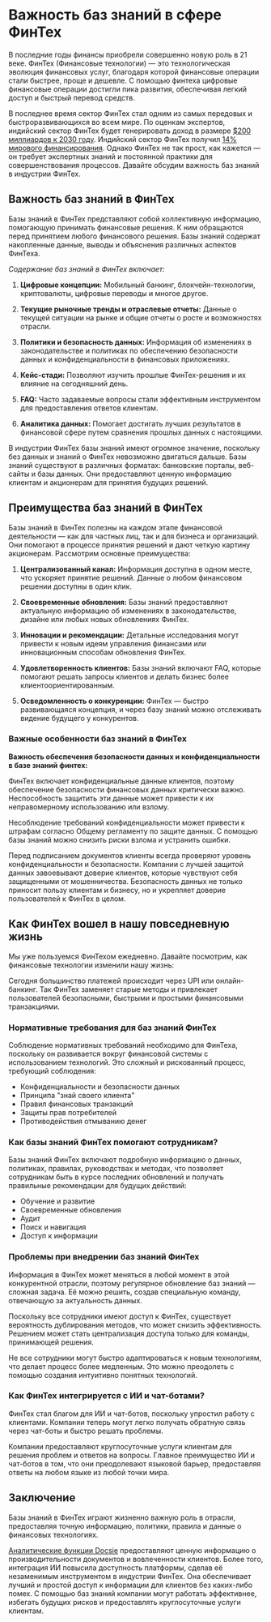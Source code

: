 # Важность баз знаний в сфере ФинТех

В последние годы финансы приобрели совершенно новую роль в 21 веке. ФинТех (Финансовые технологии) — это технологическая эволюция финансовых услуг, благодаря которой финансовые операции стали быстрее, проще и дешевле. С помощью финтеха цифровые финансовые операции достигли пика развития, обеспечивая легкий доступ и быстрый перевод средств.

В последнее время сектор ФинТех стал одним из самых передовых и быстроразвивающихся во всем мире. По оценкам экспертов, индийский сектор ФинТех будет генерировать доход в размере [$200 миллиардов к 2030 году](https://economictimes.indiatimes.com/news/how-to/looking-for-a-job-in-fintech-sector-here-are-five-in-demand-skills-in-the-fintech/articleshow/100178315.cms?from=mdr). Индийский сектор ФинТех получил [14% мирового финансирования](https://www.investindia.gov.in/sector/bfsi-FinTech-financial-services#:~:text=Fintech%20Funding%20%26%20Valuation,sector%20in%20India%20in%202022.). Однако ФинТех не так прост, как кажется — он требует экспертных знаний и постоянной практики для совершенствования процессов. Давайте обсудим важность баз знаний в индустрии ФинТех.

## Важность баз знаний в ФинТех

Базы знаний в ФинТех представляют собой коллективную информацию, помогающую принимать финансовые решения. К ним обращаются перед принятием любого финансового решения. Базы знаний содержат накопленные данные, выводы и объяснения различных аспектов ФинТеха.

*Содержание баз знаний в ФинТех включает:*

1. **Цифровые концепции:** Мобильный банкинг, блокчейн-технологии, криптовалюты, цифровые переводы и многое другое.

2. **Текущие рыночные тренды и отраслевые отчеты:** Данные о текущей ситуации на рынке и общие отчеты о росте и возможностях отрасли.

3. **Политики и безопасность данных:** Информация об изменениях в законодательстве и политиках по обеспечению безопасности данных и конфиденциальности в финансовых приложениях.

4. **Кейс-стади:** Позволяют изучить прошлые ФинТех-решения и их влияние на сегодняшний день.

5. **FAQ:** Часто задаваемые вопросы стали эффективным инструментом для предоставления ответов клиентам.

6. **Аналитика данных:** Помогает достигать лучших результатов в финансовой сфере путем сравнения прошлых данных с настоящими.

В индустрии ФинТех базы знаний имеют огромное значение, поскольку без данных и знаний о ФинТех невозможно двигаться дальше. Базы знаний существуют в различных форматах: банковские порталы, веб-сайты и базы данных. Они предоставляют ценную информацию клиентам и акционерам для принятия будущих решений.

## Преимущества баз знаний в ФинТех

Базы знаний в ФинТех полезны на каждом этапе финансовой деятельности — как для частных лиц, так и для бизнеса и организаций. Они помогают в процессе принятия решений и дают четкую картину акционерам. Рассмотрим основные преимущества:

1. **Централизованный канал:** Информация доступна в одном месте, что ускоряет принятие решений. Данные о любом финансовом решении доступны в один клик.

2. **Своевременные обновления:** Базы знаний предоставляют актуальную информацию об изменениях в законодательстве, дизайне или любых новых обновлениях ФинТех.

3. **Инновации и рекомендации:** Детальные исследования могут привести к новым идеям управления финансами или инновационным способам обновления ФинТех.

4. **Удовлетворенность клиентов:** Базы знаний включают FAQ, которые помогают решать запросы клиентов и делать бизнес более клиентоориентированным.

5. **Осведомленность о конкуренции:** ФинТех — быстро развивающаяся концепция, и через базу знаний можно отслеживать видение будущего у конкурентов.

### Важные особенности баз знаний в ФинТех

**Важность обеспечения безопасности данных и конфиденциальности в базе знаний финтех:**

ФинТех включает конфиденциальные данные клиентов, поэтому обеспечение безопасности финансовых данных критически важно. Неспособность защитить эти данные может привести к их неправомерному использованию или взлому.

Несоблюдение требований конфиденциальности может привести к штрафам согласно Общему регламенту по защите данных. С помощью базы знаний можно снизить риски взлома и устранить ошибки.

Перед подписанием документов клиенты всегда проверяют уровень конфиденциальности и безопасности. Компании с лучшей защитой данных завоевывают доверие клиентов, которые чувствуют себя защищенными от мошенничества. Безопасность данных не только приносит пользу клиентам и бизнесу, но и укрепляет доверие пользователей к ФинТех в целом.

## Как ФинТех вошел в нашу повседневную жизнь

Мы уже пользуемся ФинТехом ежедневно. Давайте посмотрим, как финансовые технологии изменили нашу жизнь:

Сегодня большинство платежей происходит через UPI или онлайн-банкинг. Так ФинТех заменяет старые методы и привлекает пользователей безопасными, быстрыми и простыми финансовыми транзакциями.

### Нормативные требования для баз знаний ФинТех

Соблюдение нормативных требований необходимо для ФинТеха, поскольку он развивается вокруг финансовой системы с использованием технологий. Это сложный и рискованный процесс, требующий соблюдения:

* Конфиденциальности и безопасности данных
* Принципа "знай своего клиента"
* Правил финансовых транзакций
* Защиты прав потребителей
* Противодействия отмыванию денег

### Как базы знаний ФинТех помогают сотрудникам?

Базы знаний ФинТех включают подробную информацию о данных, политиках, правилах, руководствах и методах, что позволяет сотрудникам быть в курсе последних обновлений и получать правильные рекомендации для будущих действий:

* Обучение и развитие
* Своевременные обновления
* Аудит
* Поиск и навигация
* Доступ к информации

### Проблемы при внедрении баз знаний ФинТех

Информация в ФинТех может меняться в любой момент в этой конкурентной отрасли, поэтому регулярное обновление баз знаний — сложная задача. Её можно решить, создав специальную команду, отвечающую за актуальность данных.

Поскольку все сотрудники имеют доступ к ФинТех, существует вероятность дублирования методов, что может снизить эффективность. Решением может стать централизация доступа только для команды, принимающей решения.

Не все сотрудники могут быстро адаптироваться к новым технологиям, что делает процесс более медленным. Это можно преодолеть с помощью создания интуитивно понятных технологий.

### Как ФинТех интегрируется с ИИ и чат-ботами?

ФинТех стал благом для ИИ и чат-ботов, поскольку упростил работу с клиентами. Компании теперь могут легко получать обратную связь через чат-боты и быстро решать проблемы.

Компании предоставляют круглосуточные услуги клиентам для решения проблем и ответов на вопросы. Главное преимущество ИИ и чат-ботов в том, что они преодолевают языковой барьер, предоставляя ответы на любом языке из любой точки мира.

## Заключение

Базы знаний в ФинТех играют жизненно важную роль в отрасли, предоставляя точную информацию, политики, правила и данные о финансовых технологиях.

[Аналитические функции Docsie](https://www.docsie.io/) предоставляют ценную информацию о производительности документов и вовлеченности клиентов. Более того, интеграция ИИ повысила доступность платформы, сделав её незаменимым инструментом в индустрии ФинТех. Она обеспечивает лучший и простой доступ к информации для клиентов без каких-либо помех. С помощью баз знаний компании могут работать эффективнее, избегать будущих рисков и предоставлять круглосуточные услуги клиентам.